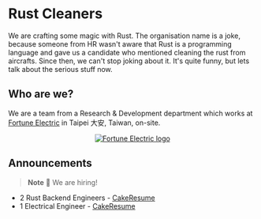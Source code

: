 # Rust Cleaners

We are crafting some magic with Rust. The organisation name is a joke, because someone from HR wasn't aware that Rust is a programming language and gave us a candidate who mentioned cleaning the rust from aircrafts. Since then, we can't stop joking about it. It's quite funny, but lets talk about the serious stuff now.

## Who are we?

We are a team from a Research & Development department which works at [Fortune Electric] in Taipei 大安, Taiwan, on-site.

<p style="text-align:center">
  <a href="https://www.fortune.com.tw/en/index.html" target="_blank" rel="noopener noreferrer">
    <img height="auto" src="https://www.fortune.com.tw/en/images/logo@2x.png" alt="Fortune Electric logo">
  </a>
</p>

[Fortune Electric]: https://www.fortune.com.tw/en/index.html

## Announcements

> **Note**
> 📢 We are hiring!

- 2 Rust Backend Engineers - [CakeResume](https://www.cakeresume.com/companies/fortune/jobs/taipei-backend-engineer)
- 1 Electrical Engineer - [CakeResume](https://www.cakeresume.com/companies/fortune/jobs/taipei-intermediate-electrical-engineer)
